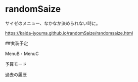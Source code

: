 # randomSaize

サイゼのメニュー、なかなか決められない時に。

https://kaida-jyouma.github.io/randomSaize/randomsaize.html

##実装予定

MenuB・MenuC

予算モード

過去の履歴
